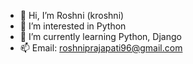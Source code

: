 - 👋 Hi, I’m Roshni (kroshni)
- 👀 I’m interested in Python
- 🌱 I’m currently learning Python, Django
- 📫 Email: roshniprajapati96@gmail.com

<!---
kroshni/kroshni is a ✨ special ✨ repository because its `README.md` (this file) appears on your GitHub profile.
You can click the Preview link to take a look at your changes.
--->

